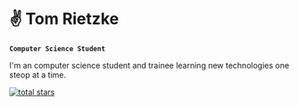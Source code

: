 # ✌️ Tom Rietzke  

**`Computer Science Student`**  

I'm an computer science student and trainee learning new technologies one steop at a time.  

<p align="left">
    <a href="https://github.com/Tom-Rietzke?tab=repositories&sort=stargazers">
    <img alt="total stars" title="Total stars on GitHub" src="" ></a>
</p>